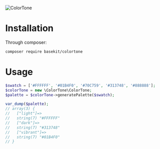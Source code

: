 ![ColorTone](/../master/readme-header.png?raw=true)

# Installation

Through composer:

```bash
composer require basekit/colortone
```

# Usage

```php
$swatch = ['#FFFFFF', '#01B4F0', '#70C759', '#313748', '#888888'];
$colorTone = new \ColorTone\ColorTone;
$palette = $colorTone->generatePalette($swatch);

var_dump($palette);
// array(3) {
//   ["light"]=>
//   string(7) "#FFFFFF"
//   ["dark"]=>
//   string(7) "#313748"
//   ["vibrant"]=>
//   string(7) "#01B4F0"
// }
```
